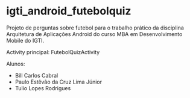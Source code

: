 # igti_android_futebolquiz

Projeto de perguntas sobre futebol para o trabalho prático da disciplina Arquitetura de Aplicações Android do curso MBA em Desenvolvimento Mobile do IGTI.

Activity principal: FutebolQuizActivity

Alunos:
- Bill Carlos Cabral
- Paulo Estêvão da Cruz Lima Júnior
- Tulio Lopes Rodrigues